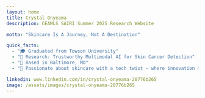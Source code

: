 ```yaml
---
layout: home
title: Crystal Onyeama
description: CEAMLS SAIRI Summer 2025 Research Website

motto: "Skincare Is A Journey, Not A Destination"

quick_facts:
  - "🎓 Graduated from Towson University"
  - "🔬 Research: Trustworthy Multimodal AI for Skin Cancer Detection"
  - "📍 Based in Baltimore, MD"
  - "🚀 Passionate about skincare with a tech twist — where innovation meets self-care!"

linkedin: www.linkedin.com/in/crystal-onyeama-20776b265
image: /assets/images/crystal-onyeama-20776b265
---
```

